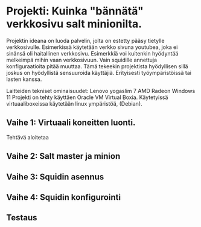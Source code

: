 # Projekti: Kuinka "bännätä" verkkosivu salt minionilta.
Projektin ideana on luoda palvelin, jolta on estetty pääsy tietylle verkkosivulle. Esimerkissä käytetään verkko sivuna youtubea, joka ei sinänsä oli haitallinen verkkosivu.
Esimerkkiä voi kuitenkin hyödyntää melkeimpä mihin vaan verkkosivuun. Vain squidille annettuja konfiguraatioita pitää muuttaa. 
Tämä tekeekin projektista hyödyllisen sillä joskus on hyödyllistä sensuuroida käyttäjiä. Erityisesti työympäristöissä tai lasten kanssa.

Laitteiden tekniset ominaisuudet:
Lenovo yogaslim 7
AMD Radeon
Windows 11
Projekti on tehty käyttäen Oracle VM Virtual Boxia.
Käytetyissä virtuaaliboxeissa käytetään linux ympäristöä, (Debian).

## Vaihe 1: Virtuaali koneitten luonti.
Tehtävä aloitetaa
## Vaihe 2: Salt master ja minion
## Vaihe 3: Squidin asennus
## Vaihe 4: Squidin konfigurointi
## Testaus
